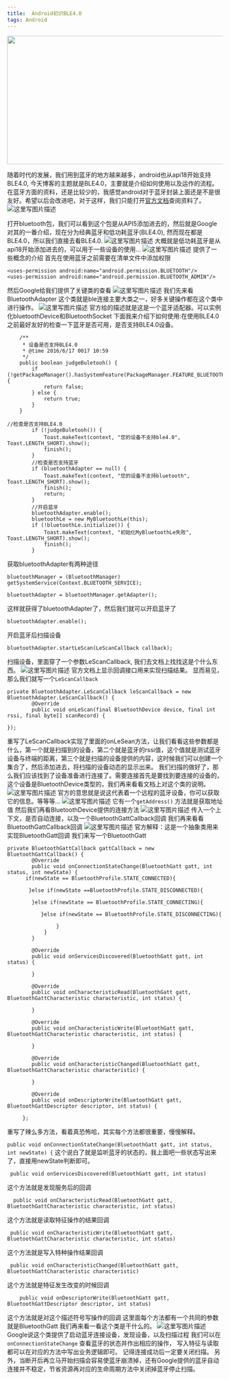 ```yaml
---
title:  Android初识BLE4.0 
tags: Android
---
```


<img src="http://i.imgur.com/jHee7r9.jpg" width = "600" height = "300" align=center />

<!--more-->


随着时代的发展，我们用到蓝牙的地方越来越多，android也从api18开始支持BLE4.0, 今天博客的主题就是BLE4.0，主要就是介绍如何使用以及运作的流程。
在蓝牙方面的资料，还是比较少的，我感觉android对于蓝牙封装上面还是不是很友好。希望以后会改进吧，对于这样，我们只能打开[官方文档](https://developer.android.com/guide/topics/connectivity/bluetooth-le.html#terms)查阅资料了。
![这里写图片描述](http://img.blog.csdn.net/20160701110855824)

打开bluetooth包，我们可以看到这个包是从API5添加进去的，然后就是Google对其的一番介绍，现在分为经典蓝牙和低功耗蓝牙(BLE4.0), 然而现在都是BLE4.0，所以我们直接去看BLE4.0.
![这里写图片描述](http://img.blog.csdn.net/20160701111240374)
大概就是低功耗蓝牙是从api18开始添加进去的，可以用于一些设备的使用...
![这里写图片描述](http://img.blog.csdn.net/20160701111518530)
提供了一些概念的介绍
首先在使用蓝牙之前需要在清单文件中添加权限

```
<uses-permission android:name="android.permission.BLUETOOTH"/>
<uses-permission android:name="android.permission.BLUETOOTH_ADMIN"/>
```
然后Google给我们提供了关键类的查看
![这里写图片描述](http://img.blog.csdn.net/20160701111900641)
我们先来看BluetoothAdapter
这个类就是ble连接主要大类之一，好多关键操作都在这个类中进行操作。
![这里写图片描述](http://img.blog.csdn.net/20160701114923483)
官方给的描述就是这是一个蓝牙适配器。可以实例化bluetoothDevice和BluetoothSocket
下面我来介绍下如何使用:在使用BLE4.0之前最好友好的检查一下蓝牙是否可用，是否支持BLE4.0设备。

```
	/**
	 * 设备是否支持BLE4.0
	 * @time 2016/6/17 0017 10:59
	 */
	public boolean judgeBuletooh() {
		if (!getPackageManager().hasSystemFeature(PackageManager.FEATURE_BLUETOOTH_LE)) {
			return false;
		} else {
			return true;
		}
	}
```

```
//检查是否支持BLE4.0
		if (!judgeBuletooh()) {
			Toast.makeText(context, "您的设备不支持ble4.0", Toast.LENGTH_SHORT).show();
			finish();
		}
		//检查是否支持蓝牙
		if (bluetoothAdapter == null) {
			Toast.makeText(context, "您的设备不支持bluetooth", Toast.LENGTH_SHORT).show();
			finish();
			return;
		}
		//开启蓝牙
		bluetoothAdapter.enable();
		bluetoothLe = new MyBluetoothLe(this);
		if (!bluetoothLe.initialize()) {
			Toast.makeText(context, "初始化MyBluetoothLe失败", Toast.LENGTH_SHORT).show();
			finish();
		}
```
获取bluetoothAdapter有两种途径

```
bluetoothManager = (BluetoothManager) getSystemService(Context.BLUETOOTH_SERVICE);
```

```
bluetoothAdapter = bluetoothManager.getAdapter();
```
这样就获得了bluetoothAdapter了，然后我们就可以开启蓝牙了

```
bluetoothAdapter.enable();
```
开启蓝牙后扫描设备

```
bluetoothAdapter.startLeScan(LeScanCallback callback);
```
扫描设备，里面穿了一个参数LeScanCallback, 我们去文档上找找这是个什么东西。
![这里写图片描述](http://img.blog.csdn.net/20160701140448920)
官方文档上显示回调接口用来实现扫描结果。
显而易见，那么我们就写一个`LeScanCallback`

```
private BluetoothAdapter.LeScanCallback leScanCallback = new BluetoothAdapter.LeScanCallback() {
		@Override
		public void onLeScan(final BluetoothDevice device, final int rssi, final byte[] scanRecord) {
			
});
```
重写了LeScanCallback实现了里面的onLeSean方法，让我们看看这些参数都是什么，第一个就是扫描到的设备，第二个就是蓝牙的rssi值，这个值就是测试蓝牙设备与终端的距离，第三个就是扫描的设备提供的内容，这时候我们可以创建一个集合了，然后添加进去，将扫描的设备动态的显示出来。
我们扫描的做好了，那么我们应该找到了设备准备进行连接了。需要连接首先是要找到要连接的设备的，这个设备是BluetoothDevice类型的，我们再来看看文档上对这个类的说明。
![这里写图片描述](http://img.blog.csdn.net/20160701143833388)
官方的意思就是说这代表着一个远程的蓝牙设备，你可以获取它的信息。等等等...
![这里写图片描述](http://img.blog.csdn.net/20160701145701571)
它有一个`getAddress()` 方法就是获取地址值
然后我们再看BluetoothDevice提供的连接方法
![这里写图片描述](http://img.blog.csdn.net/20160701150005439)
传入一个上下文，是否自动连接，以及一个BluetoothGattCallback回调
我们再来看看BluetoothGattCallback回调
![这里写图片描述](http://img.blog.csdn.net/20160701151245279)
官方解释：这是一个抽象类用来实现BluetoothGatt回调
我们来写一个BluetoothGatt

```
private BluetoothGattCallback gattCallback = new BluetoothGattCallback() {
        @Override
        public void onConnectionStateChange(BluetoothGatt gatt, int status, int newState) {
      if(newState == BluetoothProfile.STATE_CONNECTED){
              
       }else if(newState ==BluetoothProfile.STATE_DISCONNECTED){
         
        }else if(newState == BluetoothProfile.STATE_CONNECTING){
     
           }else if(newState == BluetoothProfile.STATE_DISCONNECTING){

                }
            }
        }

        @Override
        public void onServicesDiscovered(BluetoothGatt gatt, int status) {
           
        }

        @Override
        public void onCharacteristicRead(BluetoothGatt gatt, BluetoothGattCharacteristic characteristic, int status) {

        }

        @Override
        public void onCharacteristicWrite(BluetoothGatt gatt, BluetoothGattCharacteristic characteristic, int status) {
   
        }

        @Override
        public void onCharacteristicChanged(BluetoothGatt gatt, BluetoothGattCharacteristic characteristic) {
   
        }

        @Override
        public void onDescriptorWrite(BluetoothGatt gatt, BluetoothGattDescriptor descriptor, int status) {
   
     };
```
重写了辣么多方法，看着真恐怖哈，其实每个方法都很重要，慢慢解释。

`public void onConnectionStateChange(BluetoothGatt gatt, int status, int newState) {`
这个说白了就是监听蓝牙的状态的，我上面吧一些状态写出来了，直接用newState判断即可。

```
 public void onServicesDiscovered(BluetoothGatt gatt, int status)
```
这个方法就是发现服务后的回调

```
  public void onCharacteristicRead(BluetoothGatt gatt, BluetoothGattCharacteristic characteristic, int status)
```
这个方法就是读取特征操作的结果回调

```
 public void onCharacteristicWrite(BluetoothGatt gatt, BluetoothGattCharacteristic characteristic, int status)
```
这个方法就是写入特种操作结果回调

```
 public void onCharacteristicChanged(BluetoothGatt gatt, BluetoothGattCharacteristic characteristic)
```
这个方法就是特征发生改变的时候回调

```
    public void onDescriptorWrite(BluetoothGatt gatt, BluetoothGattDescriptor descriptor, int status)
```
这个方法就是对这个描述符号写操作的回调
这里面每个方法都有一个共同的参数就是BluetoothGatt
我们再来看一看这个类是干什么的。
![这里写图片描述](http://img.blog.csdn.net/20160701153344766)
Google说这个类提供了启动蓝牙连接设备，发现设备，以及扫描过程
我们可以在`onConnectionStateChange` 查看蓝牙的状态并作出相应的操作，
写入特征与读取都可以在对应的方法中写出业务逻辑即可。
记得连接成功后一定要关闭扫描。
另外，当断开后再立马开始扫描会容易使蓝牙崩溃掉，还有Google提供的蓝牙自动连接并不稳定，节省资源再对应的生命周期方法中关闭掉蓝牙停止扫描。



























	


